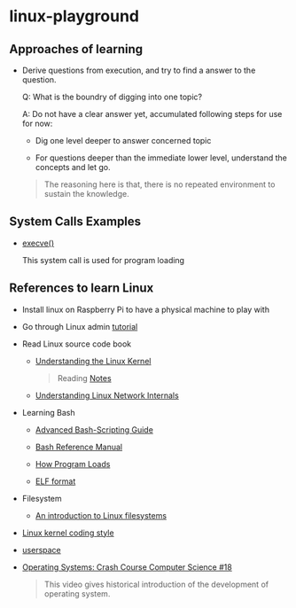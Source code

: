 # linux-playground

## Approaches of learning 

- Derive questions from execution, and try to find a answer to the question.

  Q: What is the boundry of digging into one topic?

  A: Do not have a clear answer yet, accumulated following steps for use for now:

    - Dig one level deeper to answer concerned topic

    - For questions deeper than the immediate lower level, understand the concepts and let go. 

    > The reasoning here is that, there is no repeated environment to sustain the knowledge.

## System Calls Examples

- [execve()](./systemcalls/execve/main.c)

  This system call is used for program loading

## References to learn Linux 

- Install linux on Raspberry Pi to have a physical machine to play with

- Go through Linux admin [tutorial](https://www.tutorialspoint.com/linux_admin/index.htm)

- Read Linux source code book

    - [Understanding the Linux Kernel](https://doc.lagout.org/operating%20system%20/linux/Understanding%20Linux%20Kernel.pdf)

      > Reading [Notes](./Understanding_Linux_Kernel)

    - [Understanding Linux Network Internals](https://book.douban.com/subject/1475839/)

- Learning Bash

    - [Advanced Bash-Scripting Guide](https://tldp.org/LDP/abs/abs-guide.pdf)

    - [Bash Reference Manual](https://www.gnu.org/software/bash/manual/html_node/index.html#Top)

    - [How Program Loads](./bash/How-Program-Loads.md)
    
    - [ELF format](./ELF_format/Readme.md)

- Filesystem

    - [An introduction to Linux filesystems](https://opensource.com/life/16/10/introduction-linux-filesystems)

- [Linux kernel coding style](https://www.kernel.org/doc/html/v4.16/process/coding-style.html)

- [userspace](./userspace/Readme.md)

- [Operating Systems: Crash Course Computer Science #18](https://www.youtube.com/watch?v=26QPDBe-NB8)

    > This video gives historical introduction of the development of operating system.
